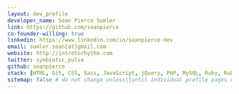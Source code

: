 ```yaml
---
layout: dev_profile
developer_name: Sean Pierce Sumler
link: https://github.com/seanpierce
co-founder-willing: true
linkedin: https://www.linkedin.com/in/seanpierce-dev
email: sumler.sean[at]gmail.com
website: http://introtorhythm.com
twitter: symbiotic_pulse
github: seanpierce
stack: [HTML, Git, CSS, Sass, JavaScript, jQuery, PHP, MySQL, Ruby, Ruby on Rails, C#, .Net, Node, React, Angular]
sitemap: false # do not change unless||until individual profile pages exist.
---
```

